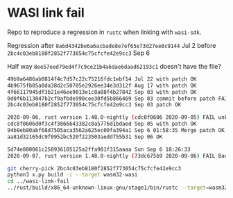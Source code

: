 # WASI link fail

Repo to reproduce a regression in `rustc` when linking with `wasi-sdk`.

Regression after `8a6d4342be6a6acbade8e7ef65e73d27ee8c9144` Jul 2
before `2bc4c03eb8180f2852f773054c75cfcfe42e9cc3` Sep 6


Half way `8ee57eed79ed4f7c9ce21b4a6dae6daad62193c1` doesn't have the file?

```sh
49b9a6486ab0814f4c7d57c22c75216fdc1ebf14 Jul 22 with patch OK
4b9675fb05a0da38d2c50785e2926ee34e3d312f Aug 17 with patch OK
4f66117945df3b21e46ee9013e1c8a88f4b27842 Sep 03 with patch OK
0d0f6b113047b2cf9afbde990cee30fd5b866469 Sep 03 commit before patch FAIL
2bc4c03eb8180f2852f773054c75cfcfe42e9cc3 Sep 03 patch OK

2020-09-06, rust version 1.48.0-nightly (cdc8f0606 2020-09-05) FAIL unknown argument: --eh-frame-hdr
cdc8f0606d0f3c4f3866643382c8a5776d1bdaed Sep 05 with patch OK
94b8eb80abf68d7505aca3562a625ec00fa394a1 Sep 6 01:58:35 Merge patch OK
aa81d32165dc9f0952bc520f223503aedd755b31 Sep 06 OK

5d74e880061c250936105125a2ffa901f315aaaa Sun Sep 6 18:26:33
2020-09-07, rust version 1.48.0-nightly (73dc675b9 2020-09-06) FAIL Bad relocation type

git cherry-pick 2bc4c03eb8180f2852f773054c75cfcfe42e9cc3
python3 x.py build -i --target wasm32-wasi
cd ../wasi-link-fail
../rust/build/x86_64-unknown-linux-gnu/stage1/bin/rustc --target=wasm32-wasi -C linker=/opt/wasi-sdk/bin/clang src/main.rs
```
